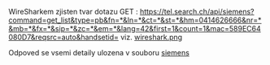 WireSharkem zjisten tvar dotazu GET :
https://tel.search.ch/api/siemens?command=get_list&type=pb&fn=*&ln=*&ct=*&st=*&hm=0414626666&nr=*&mb=*&fx=*&sip=*&zc=*&em=*&lang=42&first=1&count=1&mac=589EC64080D7&reqsrc=auto&handsetid=
viz. [wireshark.png](https://github.com/PetrJandl/searchNameByPhoneOnGigaset/blob/34a07e1df4db13d44ab5db436ce9017a346b1640/doc/wireshark.png)

Odpoved se vsemi detaily ulozena v souboru [siemens](https://github.com/PetrJandl/searchNameByPhoneOnGigaset/blob/92f83e519332b7a03f6b4d08b38581eb05f4e607/doc/siemens)
